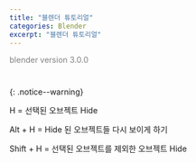 ```yaml
---
title: "블렌더 튜토리얼"
categories: Blender
excerpt: "블렌더 튜토리얼"
---
```


<span style="color:gray">blender version 3.0.0</span>

# 
{: .notice--warning}

<span class="temp1">H</span> = 선택된 오브젝트 Hide

<span class="temp2">Alt</span> + <span class="temp3">H</span> = <span class="temp4">Hide</span> 된 오브젝트들 다시 보이게 하기

<span class="temp5">Shift</span> + <span class="temp6">H</span> = 선택된 오브젝트를 제외한 오브젝트 Hide